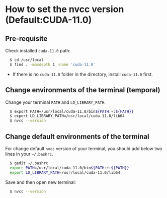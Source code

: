 # How to set the nvcc version (Default:CUDA-11.0)

## Pre-requisite

Check installed `cuda-11.0` path:
```bash
  $ cd /usr/local
  $ find . -maxdepth 1 -name 'cuda-11.0'
```
- If there is no `cuda-11.0` folder in the directory, install `cuda-11.0` first.

## Change environments of the terminal (temporal)
Change your terminal `PATH` and `LD_LIBRARY_PATH`:
```bash
  $ export PATH=/usr/local/cuda-11.0/bin${PATH:+:${PATH}}
  $ export LD_LIBRARY_PATH=/usr/local/cuda-11.0/lib64
  $ nvcc --version
```
## Change default environments of the terminal
For change default `nvcc` version of your terminal, you should add below two lines in your `~/.bashrc`.
```bash
  $ gedit ~/.bashrc
  export PATH=/usr/local/cuda-11.0/bin${PATH:+:${PATH}}
  export LD_LIBRARY_PATH=/usr/local/cuda-11.0/lib64
```
Save and then open new terminal:
```bash
  $ nvcc --version
```
